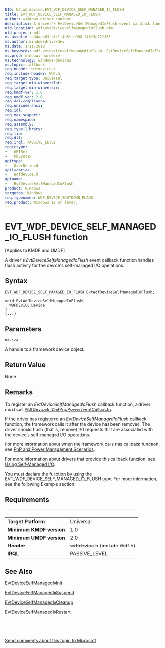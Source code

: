 ```yaml
---
UID: NC:wdfdevice.EVT_WDF_DEVICE_SELF_MANAGED_IO_FLUSH
title: EVT_WDF_DEVICE_SELF_MANAGED_IO_FLUSH
author: windows-driver-content
description: A driver's EvtDeviceSelfManagedIoFlush event callback function handles flush activity for the device's self-managed I/O operations.
old-location: wdf\evtdeviceselfmanagedioflush.htm
old-project: wdf
ms.assetid: ad4ace83-c6c1-4b5f-b998-f46f3e721165
ms.author: windowsdriverdev
ms.date: 1/11/2018
ms.keywords: wdf.evtdeviceselfmanagedioflush, EvtDeviceSelfManagedIoFlush callback function, EvtDeviceSelfManagedIoFlush, EVT_WDF_DEVICE_SELF_MANAGED_IO_FLUSH, EVT_WDF_DEVICE_SELF_MANAGED_IO_FLUSH, wdfdevice/EvtDeviceSelfManagedIoFlush, DFDeviceObjectGeneralRef_d464c7ae-10fa-4838-b152-9bbaeaac76de.xml, kmdf.evtdeviceselfmanagedioflush
ms.prod: windows-hardware
ms.technology: windows-devices
ms.topic: callback
req.header: wdfdevice.h
req.include-header: Wdf.h
req.target-type: Universal
req.target-min-winverclnt: 
req.target-min-winversvr: 
req.kmdf-ver: 1.0
req.umdf-ver: 2.0
req.ddi-compliance: 
req.unicode-ansi: 
req.idl: 
req.max-support: 
req.namespace: 
req.assembly: 
req.type-library: 
req.lib: 
req.dll: 
req.irql: PASSIVE_LEVEL
topictype:
-	APIRef
-	kbSyntax
apitype:
-	UserDefined
apilocation:
-	Wdfdevice.h
apiname:
-	EvtDeviceSelfManagedIoFlush
product: Windows
targetos: Windows
req.typenames: WDF_DEVICE_SHUTDOWN_FLAGS
req.product: Windows 10 or later.
---
```



# EVT_WDF_DEVICE_SELF_MANAGED_IO_FLUSH function
<p class="CCE_Message">[Applies to KMDF and UMDF]

A driver's <i>EvtDeviceSelfManagedIoFlush</i> event callback function handles flush activity for the device's self-managed I/O operations.

## Syntax

```
EVT_WDF_DEVICE_SELF_MANAGED_IO_FLUSH EvtWdfDeviceSelfManagedIoFlush;

void EvtWdfDeviceSelfManagedIoFlush(
  WDFDEVICE Device
)
{...}
```

## Parameters

`Device`

A handle to a framework device object.


## Return Value

None

## Remarks

To register an <i>EvtDeviceSelfManagedIoFlush</i> callback function, a driver must call  <a href="..\wdfdevice\nf-wdfdevice-wdfdeviceinitsetpnppowereventcallbacks.md">WdfDeviceInitSetPnpPowerEventCallbacks</a>. 

If the driver has registered an <i>EvtDeviceSelfManagedIoFlush</i> callback function, the framework calls it after the device has been removed. The driver should flush (that is, remove) I/O requests that are associated with the device's self-managed I/O operations.

For more information about when the framework calls this callback function, see <a href="https://msdn.microsoft.com/9175ce95-196d-44bd-b31c-88386fa0d3d3">PnP and Power Management Scenarios</a>.

For more information about drivers that provide this callback function, see <a href="https://msdn.microsoft.com/539b3618-44bb-41fd-a9f2-ed6a377c94e2">Using Self-Managed I/O</a>.

You must declare the function by using the EVT_WDF_DEVICE_SELF_MANAGED_IO_FLUSH type. For more information, see the following Example section.

## Requirements
| &nbsp; | &nbsp; |
| ---- |:---- |
| **Target Platform** | Universal |
| **Minimum KMDF version** | 1.0 |
| **Minimum UMDF version** | 2.0 |
| **Header** | wdfdevice.h (include Wdf.h) |
| **IRQL** | PASSIVE_LEVEL |

## See Also

<a href="..\wdfdevice\nc-wdfdevice-evt_wdf_device_self_managed_io_init.md">EvtDeviceSelfManagedIoInit</a>

<a href="..\wdfdevice\nc-wdfdevice-evt_wdf_device_self_managed_io_suspend.md">EvtDeviceSelfManagedIoSuspend</a>

<a href="..\wdfdevice\nc-wdfdevice-evt_wdf_device_self_managed_io_cleanup.md">EvtDeviceSelfManagedIoCleanup</a>

<a href="..\wdfdevice\nc-wdfdevice-evt_wdf_device_self_managed_io_restart.md">EvtDeviceSelfManagedIoRestart</a>

 

 

<a href="mailto:wsddocfb@microsoft.com?subject=Documentation%20feedback [wdf\wdf]:%20EVT_WDF_DEVICE_SELF_MANAGED_IO_FLUSH callback function%20 RELEASE:%20(1/11/2018)&amp;body=%0A%0APRIVACY STATEMENT%0A%0AWe use your feedback to improve the documentation. We don't use your email address for any other purpose, and we'll remove your email address from our system after the issue that you're reporting is fixed. While we're working to fix this issue, we might send you an email message to ask for more info. Later, we might also send you an email message to let you know that we've addressed your feedback.%0A%0AFor more info about Microsoft's privacy policy, see http://privacy.microsoft.com/en-us/default.aspx." title="Send comments about this topic to Microsoft">Send comments about this topic to Microsoft</a>